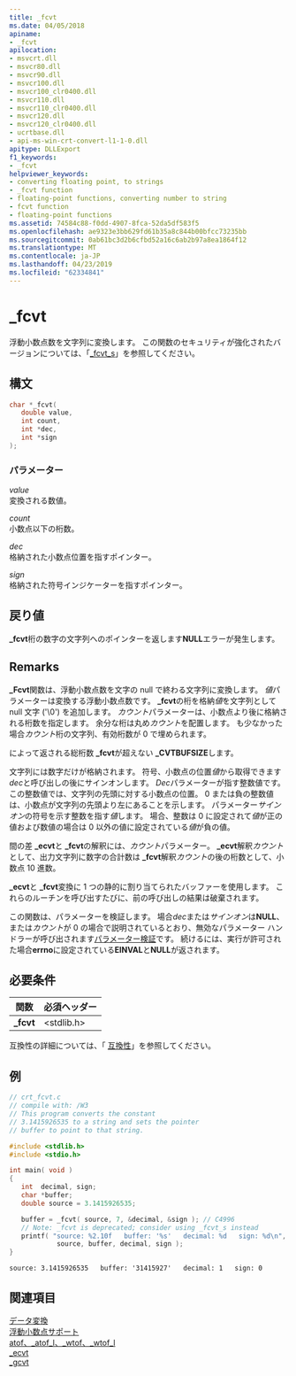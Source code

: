```yaml
---
title: _fcvt
ms.date: 04/05/2018
apiname:
- _fcvt
apilocation:
- msvcrt.dll
- msvcr80.dll
- msvcr90.dll
- msvcr100.dll
- msvcr100_clr0400.dll
- msvcr110.dll
- msvcr110_clr0400.dll
- msvcr120.dll
- msvcr120_clr0400.dll
- ucrtbase.dll
- api-ms-win-crt-convert-l1-1-0.dll
apitype: DLLExport
f1_keywords:
- _fcvt
helpviewer_keywords:
- converting floating point, to strings
- _fcvt function
- floating-point functions, converting number to string
- fcvt function
- floating-point functions
ms.assetid: 74584c88-f0dd-4907-8fca-52da5df583f5
ms.openlocfilehash: ae9323e3bb629fd61b35a8c844b00bfcc73235bb
ms.sourcegitcommit: 0ab61bc3d2b6cfbd52a16c6ab2b97a8ea1864f12
ms.translationtype: MT
ms.contentlocale: ja-JP
ms.lasthandoff: 04/23/2019
ms.locfileid: "62334841"
---
```

# <a name="fcvt"></a>_fcvt

浮動小数点数を文字列に変換します。 この関数のセキュリティが強化されたバージョンについては、「[_fcvt_s](fcvt-s.md)」を参照してください。

## <a name="syntax"></a>構文

```C
char *_fcvt(
   double value,
   int count,
   int *dec,
   int *sign
);
```

### <a name="parameters"></a>パラメーター

*value*<br/>
変換される数値。

*count*<br/>
小数点以下の桁数。

*dec*<br/>
格納された小数点位置を指すポインター。

*sign*<br/>
格納された符号インジケーターを指すポインター。

## <a name="return-value"></a>戻り値

**_fcvt**桁の数字の文字列へのポインターを返します**NULL**エラーが発生します。

## <a name="remarks"></a>Remarks

**_Fcvt**関数は、浮動小数点数を文字の null で終わる文字列に変換します。 *値*パラメーターは変換する浮動小数点数です。 **_fcvt**の桁を格納*値*を文字列として null 文字 ('\0') を追加します。 *カウント*パラメーターは、小数点より後に格納される桁数を指定します。 余分な桁は丸め*カウント*を配置します。 も少なかった場合*カウント*桁の文字列、有効桁数が 0 で埋められます。

によって返される総桁数 **_fcvt**が超えない **_CVTBUFSIZE**します。

文字列には数字だけが格納されます。 符号、小数点の位置*値*から取得できます*dec*と呼び出しの後にサインオンします。 *Dec*パラメーターが指す整数値です。 この整数値では、文字列の先頭に対する小数点の位置。 0 または負の整数値は、小数点が文字列の先頭より左にあることを示します。 パラメーター*サインオン*の符号を示す整数を指す*値*します。 場合、整数は 0 に設定されて*値*が正の値および数値の場合は 0 以外の値に設定されている*値*が負の値。

間の差 **_ecvt**と **_fcvt**の解釈には、*カウント*パラメーター。 **_ecvt**解釈*カウント*として、出力文字列に数字の合計数は **_fcvt**解釈*カウント*の後の桁数として、小数点 10 進数。

**_ecvt**と **_fcvt**変換に 1 つの静的に割り当てられたバッファーを使用します。 これらのルーチンを呼び出すたびに、前の呼び出しの結果は破棄されます。

この関数は、パラメーターを検証します。 場合*dec*または*サインオン*は**NULL**、または*カウント*が 0 の場合で説明されているとおり、無効なパラメーター ハンドラーが呼び出されます[パラメーター検証](../../c-runtime-library/parameter-validation.md)です。 続けるには、実行が許可された場合**errno**に設定されている**EINVAL**と**NULL**が返されます。

## <a name="requirements"></a>必要条件

|関数|必須ヘッダー|
|--------------|---------------------|
|**_fcvt**|\<stdlib.h>|

互換性の詳細については、「 [互換性](../../c-runtime-library/compatibility.md)」を参照してください。

## <a name="example"></a>例

```C
// crt_fcvt.c
// compile with: /W3
// This program converts the constant
// 3.1415926535 to a string and sets the pointer
// buffer to point to that string.

#include <stdlib.h>
#include <stdio.h>

int main( void )
{
   int  decimal, sign;
   char *buffer;
   double source = 3.1415926535;

   buffer = _fcvt( source, 7, &decimal, &sign ); // C4996
   // Note: _fcvt is deprecated; consider using _fcvt_s instead
   printf( "source: %2.10f   buffer: '%s'   decimal: %d   sign: %d\n",
            source, buffer, decimal, sign );
}
```

```Output
source: 3.1415926535   buffer: '31415927'   decimal: 1   sign: 0
```

## <a name="see-also"></a>関連項目

[データ変換](../../c-runtime-library/data-conversion.md)<br/>
[浮動小数点サポート](../../c-runtime-library/floating-point-support.md)<br/>
[atof、_atof_l、_wtof、_wtof_l](atof-atof-l-wtof-wtof-l.md)<br/>
[_ecvt](ecvt.md)<br/>
[_gcvt](gcvt.md)<br/>
